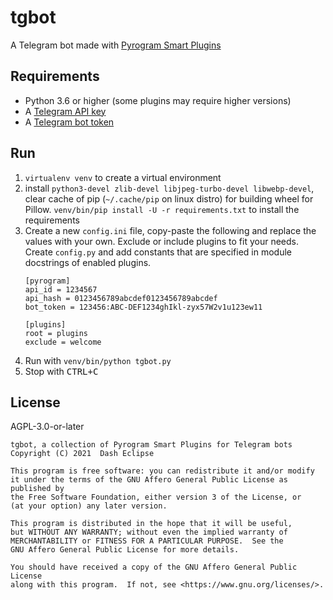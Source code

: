 # tgbot

A Telegram bot made
with [Pyrogram Smart Plugins](https://docs.pyrogram.org/topics/smart-plugins)

## Requirements

- Python 3.6 or higher (some plugins may require higher versions)
- A [Telegram API key](https://docs.pyrogram.org/intro/setup#api-keys)
- A [Telegram bot token](https://t.me/botfather)

## Run

1. `virtualenv venv` to create a virtual environment
2. install `python3-devel zlib-devel libjpeg-turbo-devel libwebp-devel`, clear
   cache of pip (`~/.cache/pip` on linux distro)
   for building wheel for Pillow.
   `venv/bin/pip install -U -r requirements.txt` to install the requirements
3. Create a new `config.ini` file, copy-paste the following and replace the
   values with your own. Exclude or include plugins to fit your needs.
   Create `config.py` and add constants that are specified in module docstrings
   of enabled plugins.
   ```
   [pyrogram]
   api_id = 1234567
   api_hash = 0123456789abcdef0123456789abcdef
   bot_token = 123456:ABC-DEF1234ghIkl-zyx57W2v1u123ew11

   [plugins]
   root = plugins
   exclude = welcome
   ```
4. Run with `venv/bin/python tgbot.py`
5. Stop with <kbd>CTRL+C</kbd>

## License

AGPL-3.0-or-later

```
tgbot, a collection of Pyrogram Smart Plugins for Telegram bots
Copyright (C) 2021  Dash Eclipse

This program is free software: you can redistribute it and/or modify
it under the terms of the GNU Affero General Public License as published by
the Free Software Foundation, either version 3 of the License, or
(at your option) any later version.

This program is distributed in the hope that it will be useful,
but WITHOUT ANY WARRANTY; without even the implied warranty of
MERCHANTABILITY or FITNESS FOR A PARTICULAR PURPOSE.  See the
GNU Affero General Public License for more details.

You should have received a copy of the GNU Affero General Public License
along with this program.  If not, see <https://www.gnu.org/licenses/>.
```
